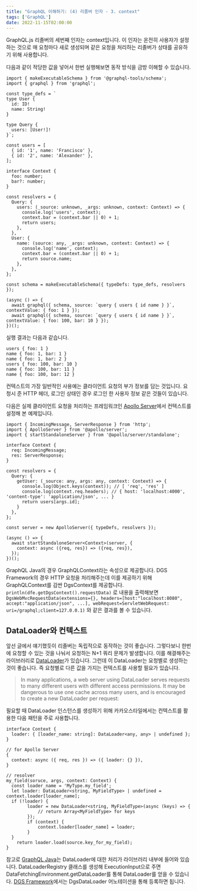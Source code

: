 ```yaml
---
title: "GraphQL 이해하기: (4) 리졸버 인자 - 3. context"
tags: ['GraphQL']
date: 2022-11-15T02:00:00
---
```


GraphQL.js 리졸버의 세번째 인자는 context입니다. 이 인자는 온전히 사용자가 설정하는 것으로 매 요청마다 새로 생성되며 같은 요청을 처리하는 리졸버가 상태를 공유하기 위해 사용합니다.

다음과 같이 적당한 값을 넣어서 한번 실행해보면 동작 방식을 금방 이해할 수 있습니다.

```tsx
import { makeExecutableSchema } from '@graphql-tools/schema';
import { graphql } from 'graphql';

const type_defs = `
type User {
  id: ID!
  name: String!
}

type Query {
  users: [User!]!
}`;

const users = [
  { id: '1', name: 'Francisco' },
  { id: '2', name: 'Alexander' },
];

interface Context {
  foo: number;
  bar?: number;
}

const resolvers = {
  Query: {
    users: (_source: unknown, _args: unknown, context: Context) => {
      console.log('users', context);
      context.bar = (context.bar || 0) + 1;
      return users;
    },
  },
  User: {
    name: (source: any, _args: unknown, context: Context) => {
      console.log('name', context);
      context.bar = (context.bar || 0) + 1;
      return source.name;
    },
  },
};

const schema = makeExecutableSchema({ typeDefs: type_defs, resolvers });

(async () => {
  await graphql({ schema, source: `query { users { id name } }`, contextValue: { foo: 1 } });
  await graphql({ schema, source: `query { users { id name } }`, contextValue: { foo: 100, bar: 10 } });
})();
```

실행 결과는 다음과 같습니다.

```
users { foo: 1 }
name { foo: 1, bar: 1 }
name { foo: 1, bar: 2 }
users { foo: 100, bar: 10 }
name { foo: 100, bar: 11 }
name { foo: 100, bar: 12 }
```

컨텍스트의 가장 일반적인 사용예는 클라이언트 요청의 부가 정보를 담는 것입니다. 요청시 준 HTTP 헤더, 로그인 상태인 경우 로그인 한 사용자 정보 같은 것들이 있습니다.

다음은 실제 클라이언트 요청을 처리하는 프레임워크인 [Apollo Server](https://www.apollographql.com/docs/apollo-server/)에서 컨텍스트를 설정해 본 예제입니다.

```tsx
import { IncomingMessage, ServerResponse } from 'http';
import { ApolloServer } from '@apollo/server';
import { startStandaloneServer } from '@apollo/server/standalone';

interface Context {
  req: IncomingMessage;
  res: ServerResponse;
}

const resolvers = {
  Query: {
    getUser: (_source: any, args: any, context: Context) => {
      console.log(Object.keys(context)); // [ 'req', 'res' ]
      console.log(context.req.headers); // { host: 'localhost:4000', 'content-type': 'application/json', ... }
      return users[args.id];
    }
  },
};

const server = new ApolloServer({ typeDefs, resolvers });

(async () => {
  await startStandaloneServer<Context>(server, {
    context: async ({req, res}) => ({req, res}),
  });
})();
```

GraphQL Java의 경우 GraphQLContext라는 속성으로 제공합니다. DGS Framework의 경우 HTTP 요청을 처리해주는데 이를 제공하기 위해 GraphQLContext를 감싼 DgsContext를 제공합니다. `println(dfe.getDgsContext().requestData)` 로 내용을 출력해보면 `DgsWebMvcRequestData(extensions={}, headers=[host:"localhost:8080", accept:"application/json", ...], webRequest=ServletWebRequest: uri=/graphql;client=127.0.0.1)` 와 같은 결과를 볼 수 있습니다.

## DataLoader와 컨텍스트

앞선 글에서 얘기했듯이 리졸버는 독립적으로 동작하는 것이 좋습니다. 그렇다보니 한번에 요청할 수 있는 것을 나눠서 요청하는 N+1 쿼리 문제가 발생합니다. 이를 해결해주는 라이브러리로 [DataLoader](https://github.com/graphql/dataloader)가 있습니다. 그런데 이 DataLoader는 요청별로 생성하는 것이 좋습니다. 즉 요청별로 다른 값을 가지는 컨텍스트를 사용할 필요가 있습니다.

> In many applications, a web server using DataLoader serves requests to many different users with different access permissions. It may be dangerous to use one cache across many users, and is encouraged to create a new DataLoader per request:

필요할 때 DataLoader 인스턴스를 생성하기 위해 카카오스타일에서는 컨텍스트를 활용한 다음 패턴을 주로 사용합니다.

```tsx
interface Context {
  loader: { [loader_name: string]: DataLoader<any, any> | undefined };
}

// for Apollo Server
{
  context: async ({ req, res }) => ({ loader: {} }),
}

// resolver
my_field(soruce, args, context: Context) {
  const loader_name = 'MyType.my_field';
  let loader: DataLoader<string, MyFieldType> | undefined = context.loader[loader_name];
  if (!loader) {
		loader = new DataLoader<string, MyFieldType>(async (keys) => {
			// return Array<MyFieldType> for keys
		});
		if (context) {
			context.loader[loader_name] = loader;
		}
  }
	return loader.load(source.key_for_my_field);
}
```

참고로 [GraphQL Java](https://www.graphql-java.com/documentation/batching)는 DataLoader에 대한 처리가 라이브러리 내부에 들어와 있습니다. DataLoaderRegistry 클래스를 생성해 ExecutionInput으로 주면 DataFetchingEnvironment.getDataLoader를 통해 DataLoader를 얻을 수 있습니다. [DGS Framework](https://netflix.github.io/dgs/data-loaders/)에서는 DgsDataLoader 어노테이션을 통해 등록하면 됩니다.
